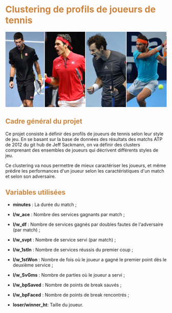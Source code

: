  

# <font color='peru'> Clustering de profils de joueurs de tennis </font> 
    
      
        
<img src = "Images/tennis.PNG">

  
  ## <font color='peru'> Cadre général du projet </font>
  
Ce projet consiste à définir des profils de joueurs de tennis selon leur style de jeu. En se basant sur la base de données des résultats des matchs ATP de 2012 du git hub de Jeff Sackmann, on va définir des clusters comprenant des ensembles de joueurs qui décrivent différents styles de jeu.
  
Ce clustering va nous permettre de mieux caractériser les joueurs, et même prédire les performances d'un joueur selon les caractéristiques d'un match et selon son adversaire.

  
  ## <font color='peru'> Variables utilisées </font>

- **minutes** : La durée du match ;

- **l/w_ace** : Nombre des services gagnants par match ;

- **l/w_df** : Nombre de services gagnés par doubles fautes de l'adversaire (par match) ;

- **l/w_svpt** : Nombre de service servi (par match) ;

- **l/w_1stIn** : Nombre de services réussis du premier coup ;

- **l/w_1stWon** : Nombre de fois où le joueur a gagné le premier point dès le deuxième service ;

- **l/w_SvGms** : Nombre de parties où le joueur a servi ;

- **l/w_bpSaved** : Nombre de points de break sauvés ;

- **l/w_bpFaced** : Nombre de points de break rencontrés ;

- **loser/winner_ht**: Taille du joueur.
    
